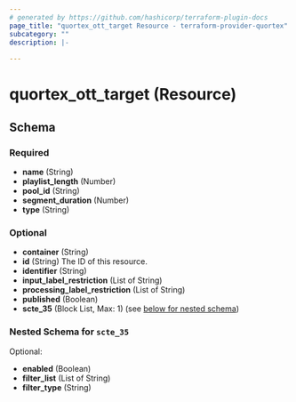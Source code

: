 ```yaml
---
# generated by https://github.com/hashicorp/terraform-plugin-docs
page_title: "quortex_ott_target Resource - terraform-provider-quortex"
subcategory: ""
description: |-
  
---
```


# quortex_ott_target (Resource)





<!-- schema generated by tfplugindocs -->
## Schema

### Required

- **name** (String)
- **playlist_length** (Number)
- **pool_id** (String)
- **segment_duration** (Number)
- **type** (String)

### Optional

- **container** (String)
- **id** (String) The ID of this resource.
- **identifier** (String)
- **input_label_restriction** (List of String)
- **processing_label_restriction** (List of String)
- **published** (Boolean)
- **scte_35** (Block List, Max: 1) (see [below for nested schema](#nestedblock--scte_35))

<a id="nestedblock--scte_35"></a>
### Nested Schema for `scte_35`

Optional:

- **enabled** (Boolean)
- **filter_list** (List of String)
- **filter_type** (String)


